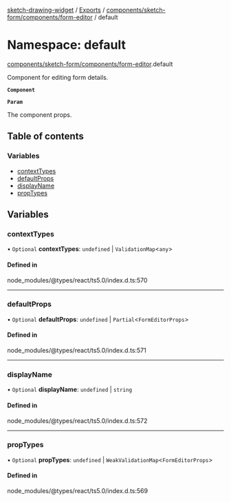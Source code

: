 [sketch-drawing-widget](../README.md) / [Exports](../modules.md) / [components/sketch-form/components/form-editor](components_sketch_form_components_form_editor.md) / default

# Namespace: default

[components/sketch-form/components/form-editor](components_sketch_form_components_form_editor.md).default

Component for editing form details.

**`Component`**

**`Param`**

The component props.

## Table of contents

### Variables

-   [contextTypes](components_sketch_form_components_form_editor.default.md#contexttypes)
-   [defaultProps](components_sketch_form_components_form_editor.default.md#defaultprops)
-   [displayName](components_sketch_form_components_form_editor.default.md#displayname)
-   [propTypes](components_sketch_form_components_form_editor.default.md#proptypes)

## Variables

### contextTypes

• `Optional` **contextTypes**: `undefined` \| `ValidationMap`\<`any`\>

#### Defined in

node_modules/@types/react/ts5.0/index.d.ts:570

---

### defaultProps

• `Optional` **defaultProps**: `undefined` \| `Partial`\<`FormEditorProps`\>

#### Defined in

node_modules/@types/react/ts5.0/index.d.ts:571

---

### displayName

• `Optional` **displayName**: `undefined` \| `string`

#### Defined in

node_modules/@types/react/ts5.0/index.d.ts:572

---

### propTypes

• `Optional` **propTypes**: `undefined` \| `WeakValidationMap`\<`FormEditorProps`\>

#### Defined in

node_modules/@types/react/ts5.0/index.d.ts:569
